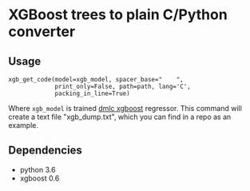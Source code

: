 # XGBoost trees to plain C/Python converter

## Usage

```
xgb_get_code(model=xgb_model, spacer_base="    ", 
             print_only=False, path=path, lang='C', 
             packing_in_line=True)
```
Where `xgb_model` is trained [dmlc xgboost](https://github.com/dmlc/xgboost) regressor. 
This command will create a text file "xgb_dump.txt", which you can find in a repo as an example. 

## Dependencies  
* python 3.6
* xgboost 0.6
